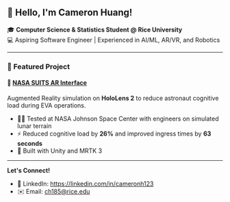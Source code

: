 ## 👋 Hello, I'm Cameron Huang!  

🎓 **Computer Science & Statistics Student @ Rice University**  
💻 Aspiring Software Engineer | Experienced in AI/ML, AR/VR, and Robotics  

---

### 🚀 Featured Project

#### 🔭 [NASA SUITS AR Interface](https://github.com/OWL-SUITS-2025/Owl_SUITS_2025)  
Augmented Reality simulation on **HoloLens 2** to reduce astronaut cognitive load during EVA operations.  
- 🧑‍🚀 Tested at NASA Johnson Space Center with engineers on simulated lunar terrain  
- ⚡ Reduced cognitive load by **26%** and improved ingress times by **63 seconds**  
- 🔧 Built with Unity and MRTK 3
---

**Let's Connect!**
- 💼 LinkedIn: https://linkedin.com/in/cameronh123
- ✉️ Email: ch185@rice.edu  

